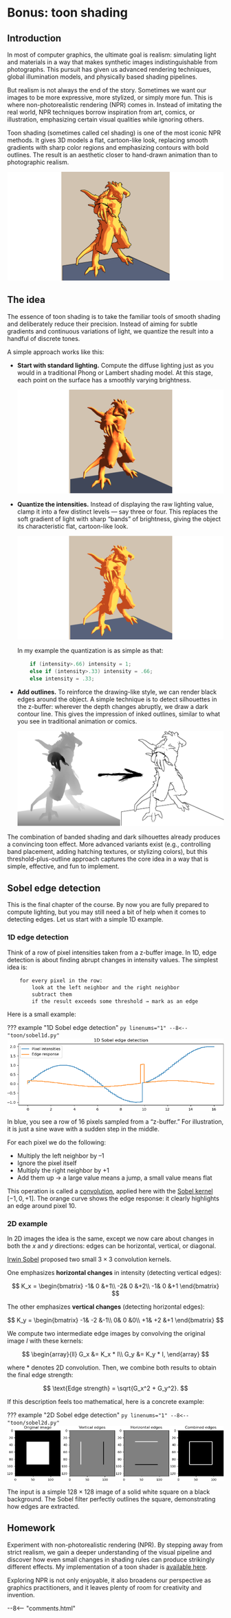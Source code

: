 # Bonus: toon shading

## Introduction

In most of computer graphics, the ultimate goal is realism: simulating light and materials in a way that makes synthetic images indistinguishable from photographs.
This pursuit has given us advanced rendering techniques, global illumination models, and physically based shading pipelines.

But realism is not always the end of the story.
Sometimes we want our images to be more expressive, more stylized, or simply more fun.
This is where non-photorealistic rendering (NPR) comes in.
Instead of imitating the real world, NPR techniques borrow inspiration from art, comics, or illustration, emphasizing certain visual qualities while ignoring others.

Toon shading (sometimes called cel shading) is one of the most iconic NPR methods.
It gives 3D models a flat, cartoon-like look, replacing smooth gradients with sharp color regions and emphasizing contours with bold outlines.
The result is an aesthetic closer to hand-drawn animation than to photographic realism.

[![](toon/toon.png)](toon/edges.png)


## The idea

The essence of toon shading is to take the familiar tools of smooth shading and deliberately reduce their precision. Instead of aiming for subtle gradients and continuous variations of light, we quantize the result into a handful of discrete tones.

A simple approach works like this:

- **Start with standard lighting.**
    Compute the diffuse lighting just as you would in a traditional Phong or Lambert shading model. At this stage, each point on the surface has a smoothly varying brightness.

    ![](toon/smooth.png)

- **Quantize the intensities.**
    Instead of displaying the raw lighting value, clamp it into a few distinct levels — say three or four. This replaces the soft gradient of light with sharp “bands” of brightness, giving the object its characteristic flat, cartoon-like look.

    ![](toon/quantization.png)

    In my example the quantization is as simple as that:

    ```cpp
        if (intensity>.66) intensity = 1;
        else if (intensity>.33) intensity = .66;
        else intensity = .33;
    ```

- **Add outlines.**
    To reinforce the drawing-like style, we can render black edges around the object.
    A simple technique is to detect silhouettes in the z-buffer: wherever the depth changes abruptly, we draw a dark contour line.
    This gives the impression of inked outlines, similar to what you see in traditional animation or comics.

    ![](toon/sobel.png)

The combination of banded shading and dark silhouettes already produces a convincing toon effect. More advanced variants exist (e.g., controlling band placement, adding hatching textures, or stylizing colors), but this threshold-plus-outline approach captures the core idea in a way that is simple, effective, and fun to implement.

##  Sobel edge detection

This is the final chapter of the course. By now you are fully prepared to compute lighting, but you may still need a bit of help when it comes to detecting edges.
Let us start with a simple 1D example.

### 1D edge detection

Think of a row of pixel intensities taken from a z-buffer image.
In 1D, edge detection is about finding abrupt changes in intensity values. The simplest idea is:


```
    for every pixel in the row:
        look at the left neighbor and the right neighbor
        subtract them
        if the result exceeds some threshold → mark as an edge
```

Here is a small example:

??? example "1D Sobel edge detection"
    ```py linenums="1"
        --8<-- "toon/sobel1d.py"
    ```
![](toon/sobel1d.png)

In blue, you see a row of 16 pixels sampled from a “z-buffer.” For illustration, it is just a sine wave with a sudden step in the middle.

For each pixel we do the following:

- Multiply the left neighbor by –1
- Ignore the pixel itself
- Multiply the right neighbor by +1
- Add them up → a large value means a jump, a small value means flat

This operation is called a [convolution](https://en.wikipedia.org/wiki/Convolution), applied here with the [Sobel kernel](https://en.wikipedia.org/wiki/Sobel_operator) $[-1, 0, +1]$.
The orange curve shows the edge response: it clearly highlights an edge around pixel 10.


### 2D example

In 2D images the idea is the same, except we now care about changes in both the $x$ and $y$ directions: edges can be horizontal, vertical, or diagonal.

[Irwin Sobel](https://en.wikipedia.org/wiki/Irwin_Sobel) proposed two small $3 \times 3$ convolution kernels.

One emphasizes **horizontal changes** in intensity (detecting vertical edges):

$$
K_x =
\begin{bmatrix}
-1& 0 &+1\\
-2& 0 &+2\\
-1& 0 &+1
\end{bmatrix}
$$

The other emphasizes **vertical changes** (detecting horizontal edges):

$$
K_y =
\begin{bmatrix}
-1& -2 &-1\\
0& 0 &0\\
+1& +2 &+1
\end{bmatrix}
$$

We compute two intermediate edge images by convolving the original image $I$ with these kernels:

$$
\begin{array}{ll}
G_x &= K_x * I\\
G_y &= K_y * I,
\end{array}
$$

where $*$ denotes 2D convolution.
Then, we combine both results to obtain the final edge strength:

$$
    \text{Edge strength} = \sqrt{G_x^2 + G_y^2}.
$$

If this description feels too mathematical, here is a concrete example:

??? example "2D Sobel edge detection"
    ```py linenums="1"
        --8<-- "toon/sobel2d.py"
    ```
![](toon/sobel2d.png)

The input is a simple $128 \times 128$ image of a solid white square on a black background. The Sobel filter perfectly outlines the square, demonstrating how edges are extracted.

## Homework

Experiment with non-photorealistic rendering (NPR).
By stepping away from strict realism, we gain a deeper understanding of the visual pipeline and discover how even small changes in shading rules can produce strikingly different effects.
My implementation of a toon shader is [available here](https://github.com/ssloy/tinyrenderer/tree/toon).

Exploring NPR is not only enjoyable, it also broadens our perspective as graphics practitioners, and it leaves plenty of room for creativity and invention.

--8<-- "comments.html"

